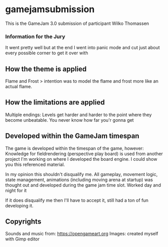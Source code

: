 # gamejamsubmission

This is the GameJam 3.0 submission of participant Wilko Thomassen


### Information for the Jury

It went pretty well but at the end I went into panic mode and cut just about 
every possible corner to get it over with

## How the theme is applied

Flame and Frost > intention was to model the flame and frost more like an
actual flame. 

## How the limitations are applied

Multiple endings: Levels get harder and harder to the point where they 
become unbeatable. You never know how far you'r gonna get

## Developed within the GameJam timespan

The game is developed within the timespan of the game, however: 
Knowledge for fieldrendering (perspective play board) is used from another
project I'm working on where I developed the board engine. 
I could show you this referenced material.

In my opinion this shouldn't disqualify me. All gameplay, movement logic,
state management, animations (including moving arena at startup) was thought 
out and developed during the game jam time slot. Worked day and night for it

If it does disqualify me then I'll have to accept it, still had a ton of fun
developing it. 

## Copyrights 

Sounds and music from: https://opengameart.org
Images: created myself with Gimp editor



